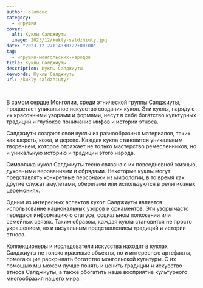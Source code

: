 ```yaml
---
author: olomouc
category:
  - игрушки
cover:
  alt: Куклы Салджиуты
  image: 2023/12/kukly-saldzhiuty.jpg
date: "2023-12-27T14:30:22+00:00"
tag:
  - игрушки-монгольских-народов
title: Куклы Салджиуты
description: Куклы Салджиуты
keywords: Куклы Салджиуты
url: /kukly-saldzhiuty/

---
```

В самом сердце Монголии, среди этнической группы Салджиуты, процветает уникальное искусство создания кукол. Эти куклы, наряду с их красочными узорами и формами, несут в себе богатство культурных традиций и глубокое понимание мифов и истории этноса.

Салджиуты создают свои куклы из разнообразных материалов, таких как шерсть, кожа, и дерево. Каждая кукла становится уникальным творением, которое отражает не только мастерство ремесленников, но и уникальную историю и традиции этого народа.

Символика кукол Салджиуты тесно связана с их повседневной жизнью, духовными верованиями и обрядами. Некоторые куклы могут представлять конкретные персонажи из мифологии, в то время как другие служат амулетами, оберегами или используются в религиозных церемониях.

Одним из интересных аспектов кукол Салджиуты является использование [национальных узоров](https://www.adora.ru/istoriya-kukol-lugovo-vostochnyh-marijczev/) и орнаментов. Эти узоры часто передают информацию о статусе, социальном положении или семейных связях. Таким образом, каждая кукла становится не просто украшением, но и визуальным представлением традиций и истории этноса.

Коллекционеры и исследователи искусства находят в куклах Салджиуты не только красивые объекты, но и интересные артефакты, помогающие раскрывать богатство монгольской культуры. С их помощью мы можем лучше понять и ценить традиции и искусство этноса Салджиуты, а также обогатить наше восприятие культурного многообразия нашего мира.
